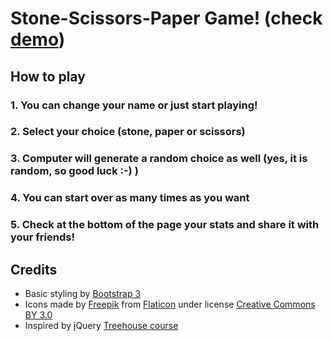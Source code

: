 # Stone-Scissors-Paper Game! (check [demo](http://hectormunozg.github.io/stone-paper-scissors-game/))
## How to play
### 1. You can change your name or just start playing!
### 2. Select your choice (stone, paper or scissors)
### 3. Computer will generate a random choice as well (yes, it is random, so good luck :-) )
### 4. You can start over as many times as you want 
### 5. Check at the bottom of the page your stats and share it with your friends!

## Credits
- Basic styling by [Bootstrap 3](http://getbootstrap.com)
- Icons made by [Freepik](http://www.flaticon.com/authors/freepik) from [Flaticon](http://www.flaticon.com) under license [Creative Commons BY 3.0](http://creativecommons.org/licenses/by/3.0/)
- Inspired by jQuery [Treehouse course](http://teamtreehouse.com)